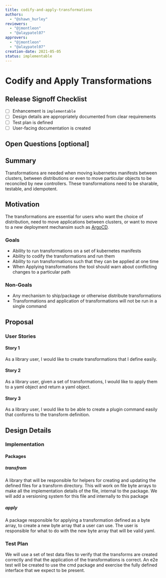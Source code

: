 ```yaml
---
title: codify-and-apply-transformations 
authors:
  - "@shawn_hurley"
reviewers:
  - "@jmontleon"
  - "@alaypatel07"
approvers:
  - "@jmontleon"
  - "@alaypatel07"
creation-date: 2021-05-05
status: implementable
---
```


# Codify and Apply Transformations

## Release Signoff Checklist

- [ ] Enhancement is `implementable`
- [ ] Design details are appropriately documented from clear requirements
- [ ] Test plan is defined
- [ ] User-facing documentation is created

## Open Questions [optional]


## Summary

Transformations are needed when moving kubernetes manifests between clusters,
between distributions or even to move particular objects to be reconciled by
new controllers. 
These transformations need to be sharable, testable, and idempotent.

## Motivation

The transformations are essential for users who want the choice of distribution, 
need to move applications between clusters, or want to move to a new deployment
 mechansim such as [ArgoCD](https://argoproj.github.io/argo-cd/).

### Goals

- Ability to run transformations on a set of kubernetes manifests
- Ability to codify the transformations and run them
- Ability to run transformations such that they can be applied at one time
- When Applying transformations the tool should warn about conflicting changes to a particular path

### Non-Goals

- Any mechanism to ship/package or otherwise distribute transformations
- Transformations and application of transformations will not be run in a single command

## Proposal

### User Stories

#### Story 1

As a library user, I would like to create transformations that I define easily.


#### Story 2

As a library user, given a set of transformations, I would like to apply them 
to a yaml object and return a yaml object.

#### Story 3

As a library user, I would like to be able to create a plugin command easily
that conforms to the transform definition.



## Design Details

### Implementation

#### Packages

##### transfrom

A library that will be responsible for helpers for creating and updating the
defined files for a transform directory.
This will work on file byte arrays to make all the implementation details of
the file, internal to the package.
We will add a versioning system for this file and internally to this package

##### apply

A package responsible for applying a transformation defined as a byte array,
to create a new byte array that a user can use.
The user is responsible for what to do with the new byte array that will be
valid yaml.


### Test Plan

We will use a set of test data files to verify that the transforms are created
correctly and that the application of the transformations is correct.
An e2e test will be created to use the cmd package and exercise the fully
defined interface that we expect to be present.
